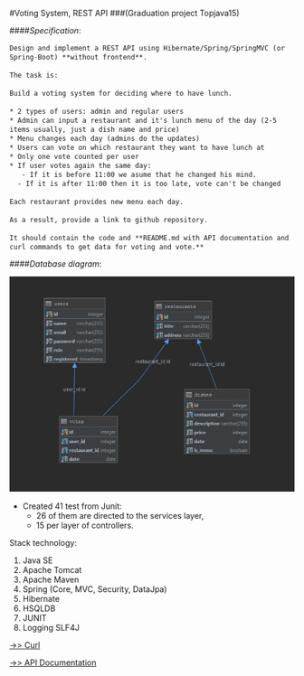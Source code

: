 #Voting System, REST API
###(Graduation project Topjava15) 

####_Specification_:

    Design and implement a REST API using Hibernate/Spring/SpringMVC (or Spring-Boot) **without frontend**.

    The task is:

    Build a voting system for deciding where to have lunch.

    * 2 types of users: admin and regular users
    * Admin can input a restaurant and it's lunch menu of the day (2-5 items usually, just a dish name and price)
    * Menu changes each day (admins do the updates)
    * Users can vote on which restaurant they want to have lunch at
    * Only one vote counted per user
    * If user votes again the same day:
       - If it is before 11:00 we asume that he changed his mind.
      - If it is after 11:00 then it is too late, vote can't be changed

    Each restaurant provides new menu each day.

    As a result, provide a link to github repository.

    It should contain the code and **README.md with API documentation and curl commands to get data for voting and vote.**


####_Database diagram_:

![diagram](db_diagram.jpg)

* Created 41 test from Junit:
  * 26 of them are directed to the services layer,
  * 15 per layer of controllers.  

Stack technology:
1. Java SE
2. Apache Tomcat
3. Apache Maven
4. Spring (Core, MVC, Security, DataJpa)
5. Hibernate
6. HSQLDB
7. JUNIT
8. Logging SLF4J

[->> Curl](curl.md)

[->> API Documentation](API%20Documentation.md)
